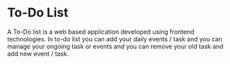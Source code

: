 # To-Do List

A To-Do list is a web based application developed using frontend technologies. In to-do list you can add your daily events / task and you can manage your ongoing task or events and you can remove your old task and add new event / task.


